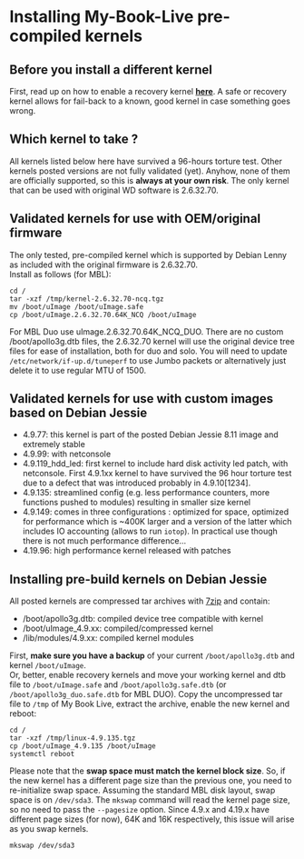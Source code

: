 # Installing My-Book-Live pre-compiled kernels

## Before you install a different kernel ##
First, read up on how to enable a recovery kernel __[here](https://github.com/ewaldc/My-Book-Live/tree/master/uboot)__. A safe or recovery kernel allows for fail-back to a known, good kernel in case something goes wrong. 

## Which kernel to take ? ##

All kernels listed below here have survived a 96-hours torture test.  Other kernels posted versions are not fully validated (yet).  Anyhow, none of them are officially supported, so this is __always at your own risk__.
The only kernel that can be used with original WD software is 2.6.32.70.

## Validated kernels for use with OEM/original firmware ##
The only tested, pre-compiled kernel which is supported by Debian Lenny as included with the original firmware is 2.6.32.70.<br>
Install as follows (for MBL):
```
cd /
tar -xzf /tmp/kernel-2.6.32.70-ncq.tgz
mv /boot/uImage /boot/uImage.safe
cp /boot/uImage.2.6.32.70.64K_NCQ /boot/uImage
```

For MBL Duo use uImage.2.6.32.70.64K_NCQ_DUO.
There are no custom /boot/apollo3g.dtb files, the 2.6.32.70 kernel will use the original device tree files for ease of installation, both for duo and solo.
You will need to update `/etc/network/if-up.d/tuneperf` to use Jumbo packets or alternatively just delete it to use regular MTU of 1500.


## Validated kernels for use with custom images based on Debian Jessie ##
* 4.9.77: this kernel is part of the posted Debian Jessie 8.11 image and extremely stable
* 4.9.99: with netconsole
* 4.9.119_hdd_led: first kernel to include hard disk activity led patch, with netconsole. First 4.9.1xx kernel to have survived the 96 hour torture test due to a defect that was introduced probably in 4.9.10[1234]. 
* 4.9.135: streamlined config (e.g. less performance counters, more functions pushed to modules) resulting in smaller size kernel
* 4.9.149: comes in three configurations : optimized for space, optimized for performance which is ~400K larger and a version of the latter which includes IO accounting (allows to run `iotop`).  In practical use though there is not much performance difference...
* 4.19.96: high performance kernel released with patches

## Installing pre-build kernels on Debian Jessie ##
All posted kernels are compressed tar archives with [7zip](https://www.7-zip.org/) and contain:
* /boot/apollo3g.dtb:  compiled device tree compatible with kernel
* /boot/uImage_4.9.xx: compiled/compressed kernel
* /lib/modules/4.9.xx: compiled kernel modules

First, __make sure you have a backup__ of your current `/boot/apollo3g.dtb` and kernel `/boot/uImage`.<br>
Or, better, enable recovery kernels and move your working kernel and dtb file to `/boot/uImage.safe` and `/boot/apollo3g.safe.dtb` (or `/boot/apollo3g_duo.safe.dtb` for MBL DUO).
Copy the uncompressed tar file to `/tmp` of My Book Live, extract the archive, enable the new kernel and reboot:<br>
```
cd /
tar -xzf /tmp/linux-4.9.135.tgz
cp /boot/uImage_4.9.135 /boot/uImage
systemctl reboot
```

Please note that the __swap space must match the kernel block size__. So, if the new kernel has a different page size than the previous one, you need to re-initialize swap space.  Assuming the standard MBL disk layout, swap space is on `/dev/sda3`.  The `mkswap` command will read the kernel page size, so no need to pass the `--pagesize` option.  Since 4.9.x and 4.19.x have different page sizes (for now), 64K and 16K respectively, this issue will arise as you swap kernels.

```
mkswap /dev/sda3
```